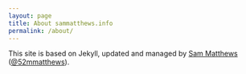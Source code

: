 ```yaml
---
layout: page
title: About sammatthews.info
permalink: /about/
---
```


This site is based on Jekyll, updated and managed by [Sam Matthews](http://sammatthews.info)
([@52mmatthews](https://twitter.com/52matthews)).

